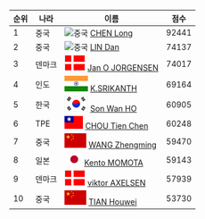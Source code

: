

순위 | 나라  | 이름 | 점수
------|-------|------|-----
 1 |중국   | ![중국](http://postfiles9.naver.net/20150530_88/arc1804_1432976807509xPuOP_PNG/%BC%F6%C1%A4%C2%F7%C0%CC%B3%AA.png?type=w3) [CHEN Long](http://bwf.tournamentsoftware.com/ranking/player.aspx?id=9109&player=108456)      | 92441 
 2 |중국   | ![중국](http://postfiles9.naver.net/20150530_88/arc1804_1432976807509xPuOP_PNG/%BC%F6%C1%A4%C2%F7%C0%CC%B3%AA.png?type=w3) [LIN Dan](http://bwf.tournamentsoftware.com/ranking/player.aspx?id=9109&player=109370)         | 74137 
 3 |덴마크 | ![덴마크](denmark.png) [Jan O JORGENSEN](http://bwf.tournamentsoftware.com/ranking/player.aspx?id=9109&player=108272) | 74017  
 4 |인도   | ![인도](india.png) [K.SRIKANTH](http://bwf.tournamentsoftware.com/ranking/player.aspx?id=9109&player=216143)      | 69164  
 5 |한국   | ![한국](korea.png) [Son Wan HO](http://bwf.tournamentsoftware.com/ranking/player.aspx?id=9109&player=108069)      | 60905 
 6 |TPE    | ![tbe](taiwan.png) [CHOU Tien Chen](http://bwf.tournamentsoftware.com/ranking/player.aspx?id=9109&player=109227)  | 60248  
 7 |중국   | ![중국](china.png) [WANG Zhengming](http://bwf.tournamentsoftware.com/ranking/player.aspx?id=9109&player=141307)  | 59470  
 8 |일본   | ![일본](japan.png)[Kento MOMOTA](http://bwf.tournamentsoftware.com/ranking/player.aspx?id=9109&player=157159)     | 59143 
 9 |덴마크 | ![덴마크](denmark.png) [viktor AXELSEN](http://bwf.tournamentsoftware.com/ranking/player.aspx?id=9109&player=147387)  | 57939  
10 |중국   | ![중국](china.png) [TIAN Houwei](http://bwf.tournamentsoftware.com/ranking/player.aspx?id=9109&player=143772)     | 53730  
